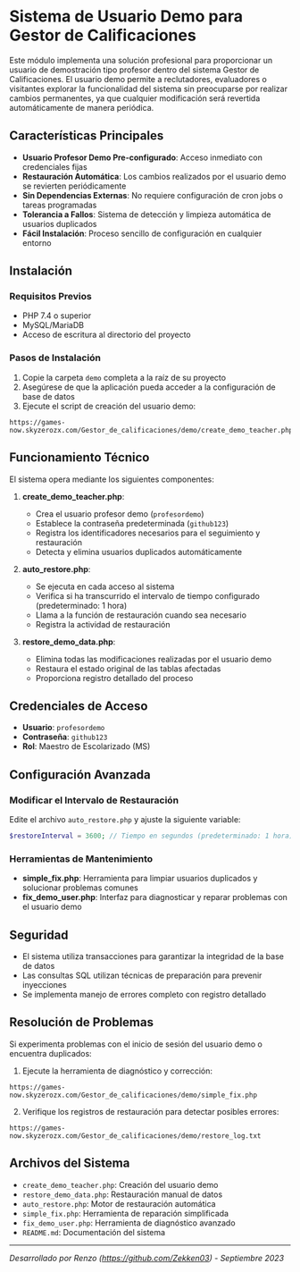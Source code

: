 # Sistema de Usuario Demo para Gestor de Calificaciones

Este módulo implementa una solución profesional para proporcionar un usuario de demostración tipo profesor dentro del sistema Gestor de Calificaciones. El usuario demo permite a reclutadores, evaluadores o visitantes explorar la funcionalidad del sistema sin preocuparse por realizar cambios permanentes, ya que cualquier modificación será revertida automáticamente de manera periódica.

## Características Principales

- **Usuario Profesor Demo Pre-configurado**: Acceso inmediato con credenciales fijas
- **Restauración Automática**: Los cambios realizados por el usuario demo se revierten periódicamente
- **Sin Dependencias Externas**: No requiere configuración de cron jobs o tareas programadas
- **Tolerancia a Fallos**: Sistema de detección y limpieza automática de usuarios duplicados
- **Fácil Instalación**: Proceso sencillo de configuración en cualquier entorno

## Instalación

### Requisitos Previos

- PHP 7.4 o superior
- MySQL/MariaDB
- Acceso de escritura al directorio del proyecto

### Pasos de Instalación

1. Copie la carpeta `demo` completa a la raíz de su proyecto
2. Asegúrese de que la aplicación pueda acceder a la configuración de base de datos
3. Ejecute el script de creación del usuario demo:

```
https://games-now.skyzerozx.com/Gestor_de_calificaciones/demo/create_demo_teacher.php
```

## Funcionamiento Técnico

El sistema opera mediante los siguientes componentes:

1. **create_demo_teacher.php**: 
   - Crea el usuario profesor demo (`profesordemo`)
   - Establece la contraseña predeterminada (`github123`)
   - Registra los identificadores necesarios para el seguimiento y restauración
   - Detecta y elimina usuarios duplicados automáticamente

2. **auto_restore.php**: 
   - Se ejecuta en cada acceso al sistema
   - Verifica si ha transcurrido el intervalo de tiempo configurado (predeterminado: 1 hora)
   - Llama a la función de restauración cuando sea necesario
   - Registra la actividad de restauración

3. **restore_demo_data.php**:
   - Elimina todas las modificaciones realizadas por el usuario demo
   - Restaura el estado original de las tablas afectadas
   - Proporciona registro detallado del proceso

## Credenciales de Acceso

- **Usuario**: `profesordemo`
- **Contraseña**: `github123`
- **Rol**: Maestro de Escolarizado (MS)

## Configuración Avanzada

### Modificar el Intervalo de Restauración

Edite el archivo `auto_restore.php` y ajuste la siguiente variable:

```php
$restoreInterval = 3600; // Tiempo en segundos (predeterminado: 1 hora)
```

### Herramientas de Mantenimiento

- **simple_fix.php**: Herramienta para limpiar usuarios duplicados y solucionar problemas comunes
- **fix_demo_user.php**: Interfaz para diagnosticar y reparar problemas con el usuario demo

## Seguridad

- El sistema utiliza transacciones para garantizar la integridad de la base de datos
- Las consultas SQL utilizan técnicas de preparación para prevenir inyecciones
- Se implementa manejo de errores completo con registro detallado

## Resolución de Problemas

Si experimenta problemas con el inicio de sesión del usuario demo o encuentra duplicados:

1. Ejecute la herramienta de diagnóstico y corrección:
```
https://games-now.skyzerozx.com/Gestor_de_calificaciones/demo/simple_fix.php
```

2. Verifique los registros de restauración para detectar posibles errores:
```
https://games-now.skyzerozx.com/Gestor_de_calificaciones/demo/restore_log.txt
```

## Archivos del Sistema

- `create_demo_teacher.php`: Creación del usuario demo
- `restore_demo_data.php`: Restauración manual de datos
- `auto_restore.php`: Motor de restauración automática
- `simple_fix.php`: Herramienta de reparación simplificada
- `fix_demo_user.php`: Herramienta de diagnóstico avanzado
- `README.md`: Documentación del sistema

---

*Desarrollado por Renzo (https://github.com/Zekken03) - Septiembre 2023*
